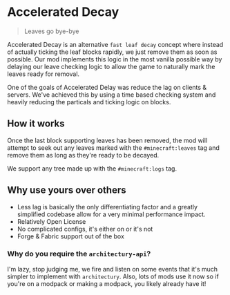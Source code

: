 # Accelerated Decay

> Leaves go bye-bye

Accelerated Decay is an alternative `fast leaf decay` concept where instead of actually ticking the leaf blocks rapidly, we just remove them as soon as possible. Our mod implements this logic in the most vanilla possible way by delaying our leave checking logic to allow the game to naturally mark the leaves ready for removal. 

One of the goals of Accelerated Delay was reduce the lag on clients & servers. We've achieved this by using a time based checking system and heavily reducing the particals and ticking logic on blocks.

## How it works

Once the last block supporting leaves has been removed, the mod will attempt to seek out any leaves marked with the `#minecraft:leaves` tag and remove them as long as they're ready to be decayed.

We support any tree made up with the `#minecraft:logs` tag.

## Why use yours over others

- Less lag is basically the only differentiating factor and a greatly simplified codebase allow for a very minimal performance impact.
- Relatively Open License
- No complicated configs, it's either on or it's not
- Forge & Fabric support out of the box

### Why do you require the `architectury-api`?

I'm lazy, stop judging me, we fire and listen on some events that it's much simpler to implement with `architectury`. Also, lots of mods use it now so if you're on a modpack or making a modpack, you likely already have it!

